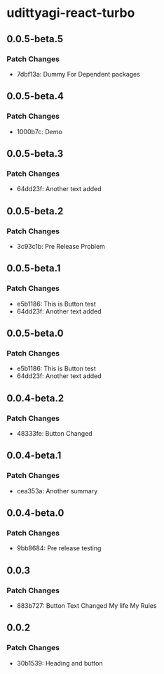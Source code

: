 # udittyagi-react-turbo

## 0.0.5-beta.5

### Patch Changes

- 7dbf13a: Dummy For Dependent packages

## 0.0.5-beta.4

### Patch Changes

- 1000b7c: Demo

## 0.0.5-beta.3

### Patch Changes

- 64dd23f: Another text added

## 0.0.5-beta.2

### Patch Changes

- 3c93c1b: Pre Release Problem

## 0.0.5-beta.1

### Patch Changes

- e5b1186: This is Button test
- 64dd23f: Another text added

## 0.0.5-beta.0

### Patch Changes

- e5b1186: This is Button test
- 64dd23f: Another text added

## 0.0.4-beta.2

### Patch Changes

- 48333fe: Button Changed

## 0.0.4-beta.1

### Patch Changes

- cea353a: Another summary

## 0.0.4-beta.0

### Patch Changes

- 9bb8684: Pre release testing

## 0.0.3

### Patch Changes

- 883b727: Button Text Changed
  My life My Rules

## 0.0.2

### Patch Changes

- 30b1539: Heading and button
